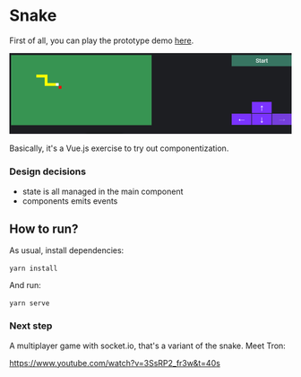 # Snake

First of all, you can play the prototype demo [here](https://codepen.io/libasoles/pen/bGbONWJ?editors=1010).

![Demo](https://github.com/libasoles/vue-js-snake/blob/master/public/screenshot.png)

Basically, it's a Vue.js exercise to try out componentization. 

### Design decisions
- state is all managed in the main component
- components emits events

## How to run?

As usual, install dependencies:

`yarn install`

And run:

`yarn serve`


### Next step
A multiplayer game with socket.io, that's a variant of the snake. Meet Tron:

https://www.youtube.com/watch?v=3SsRP2_fr3w&t=40s